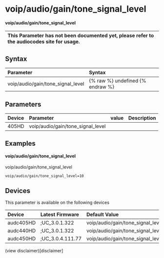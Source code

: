 ﻿---
description: voip/audio/gain/tone_signal_level
search: false
---

# voip/audio/gain/tone_signal_level

#### voip/audio/gain/tone_signal_level


| This Parameter has not been documented yet, please refer to the audiocodes site for usage.  |
| :--- |

## Syntax
| Parameter | Syntax |
| :--- | :--- |
|voip/audio/gain/tone_signal_level | {% raw %} undefined {% endraw %} |

## Parameters
|Device|Parameter|value|Description|
|:---|:---|:---|:---|
| 405HD | voip/audio/gain/tone_signal_level |  |  |

## Examples
#### voip/audio/gain/tone_signal_level

voip/audio/gain/tone_signal_level

```
voip/audio/gain/tone_signal_level=10
```

## Devices
This parameter is available on the following devices

| Device | Latest Firmware | Default Value |
|:---|:---|:---|
| audc405HD | ;UC_3.0.1.322 | voip/audio/gain/tone_signal_level=10 
| audc440HD | ;UC_3.0.1.322 | voip/audio/gain/tone_signal_level=16 
| audc450HD | ;UC_3.0.4.111.77 | voip/audio/gain/tone_signal_level=16 

(view disclaimer)[disclaimer]
